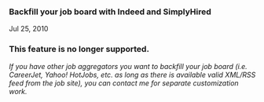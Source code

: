 ### Backfill your job board with Indeed and SimplyHired

Jul 25, 2010

### This feature is no longer supported.

_If you have other job aggregators you want to backfill your job board (i.e. CareerJet, Yahoo! HotJobs, etc. as long as there is available valid XML/RSS feed from the job site), you can contact me for separate customization work._